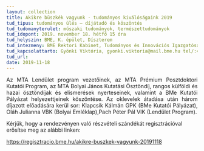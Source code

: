 ```yaml
---
layout: collection
title: Akikre büszkék vagyunk - tudományos kiválóságaink 2019
tud_tipus: tudományos ülés – díjátadó és köszöntés
tud_tudomanyterulet: műszaki tudományok, természettudományok
tud_idopont: 2019. november 18. hétfő 15 óra
tud_helyszin: BME, K. épület, Díszterem
tud_intezmeny: BME Rektori Kabinet, Tudományos és Innovációs Igazgatóság
tud_kapcsolattarto: Gyönki Viktória, gyonki.viktoria@mail.bme.hu tel/:463-1214
tud_url:
date: 2019-11-18
---
```

<p style="text-align:justify">Az MTA Lendület program vezetőinek, az MTA Prémium Posztdoktori Kutatói Program, az MTA Bolyai János Kutatási Ösztöndíj, rangos külföldi és hazai ösztöndíjak és elismerések nyerteseinek, valamint a BMe Kutatói Pályázat helyezettjeinek köszöntése.
Az oklevelek átadása után három díjazott előadására kerül sor: Klapcsik Kálmán GPK (BMe Kutatói Pályázat), Oláh Julianna VBK (Bolyai Emléklap),Pach Péter Pál VIK (Lendület Program).</p>

Kérjük, hogy a rendezvényen való részvételi szándékát regisztrációval erősítse meg az alábbi linken:

<a href="https://regisztracio.bme.hu/akikre-buszkek-vagyunk-20191118">https://regisztracio.bme.hu/akikre-buszkek-vagyunk-20191118</a>
